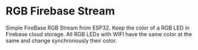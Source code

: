 # RGB Firebase Stream
Simple FireBase RGB Stream from ESP32. Keep the color of a RGB LED in Firebase cloud storage.
All RGB LEDs with WIFI have the same color at the same and change synchronously their color.

